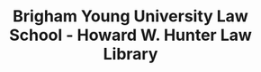 ---
layout: repo
title: "Brigham Young University Law School - Howard W. Hunter Law Library"
id: 25924
permalink: repos/25924/
---
